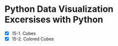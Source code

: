 # Python Data Visualization Excersises with Python

-   [x] 15-1. Cubes
-   [x] 15-2. Colored Cubes
